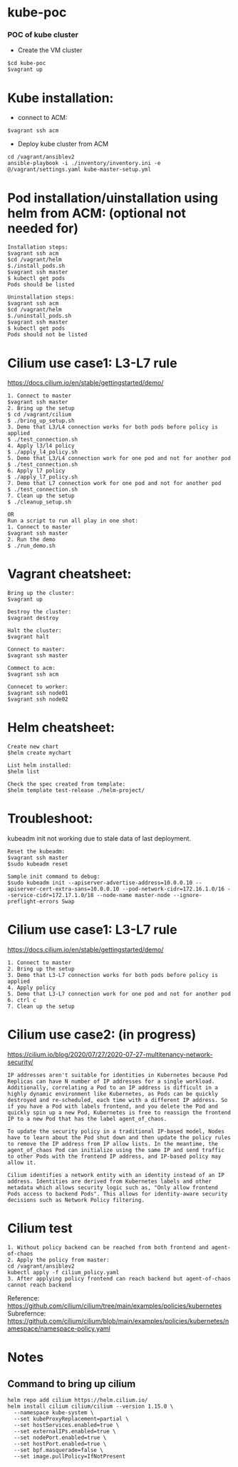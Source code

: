 # kube-poc
### POC of kube cluster

- Create the VM cluster
```
$cd kube-poc
$vagrant up
```


# Kube installation:
- connect to ACM:
```
$vagrant ssh acm
```
- Deploy kube cluster from ACM
```
cd /vagrant/ansiblev2
ansible-playbook -i ./inventory/inventory.ini -e @/vagrant/settings.yaml kube-master-setup.yml
```


# Pod installation/uinstallation using helm from ACM: (optional not needed for)
```
Installation steps:
$vagrant ssh acm
$cd /vagrant/helm
$./install_pods.sh
$vagrant ssh master
$ kubectl get pods
Pods should be listed

Uninstallation steps:
$vagrant ssh acm
$cd /vagrant/helm
$./uninstall_pods.sh
$vagrant ssh master
$ kubectl get pods
Pods should not be listed
```

# Cilium use case1: L3-L7 rule
https://docs.cilium.io/en/stable/gettingstarted/demo/

```
1. Connect to master
$vagrant ssh master
2. Bring up the setup
$ cd /vagrant/cilium
$ ./bring_up_setup.sh
3. Demo that L3/L4 connection works for both pods before policy is applied
$ ./test_connection.sh
4. Apply l3/l4 policy
$ ./apply_l4_policy.sh
5. Demo that L3/L4 connection work for one pod and not for another pod
$ ./test_connection.sh
6. Apply l7 policy
$ ./apply_l7_policy.sh
7. Demo that L7 connection work for one pod and not for another pod
$ ./test_connection.sh
7. Clean up the setup
$ ./cleanup_setup.sh

OR
Run a script to run all play in one shot:
1. Connect to master
$vagrant ssh master
2. Run the demo
$ ./run_demo.sh
```






# Vagrant cheatsheet:
```
Bring up the cluster:
$vagrant up

Destroy the cluster:
$vagrant destroy

Halt the cluster:
$vagrant halt

Connect to master:
$vagrant ssh master

Commect to acm:
$vagrant ssh acm

Connecet to worker:
$vagrant ssh node01
$vagrant ssh node02
```

# Helm cheatsheet:
```
Create new chart
$helm create mychart

List helm installed:
$helm list

Check the spec created from template:
$helm template test-release ./helm-project/
```

# Troubleshoot:
kubeadm init not working due to stale data of last deployment.

```
Reset the kubeadm:
$vagrant ssh master
$sudo kubeadm reset

Sample init command to debug:
$sudo kubeadm init --apiserver-advertise-address=10.0.0.10 --apiserver-cert-extra-sans=10.0.0.10 --pod-network-cidr=172.16.1.0/16 --service-cidr=172.17.1.0/18 --node-name master-node --ignore-preflight-errors Swap
```

# Cilium use case1: L3-L7 rule
https://docs.cilium.io/en/stable/gettingstarted/demo/

```
1. Connect to master
2. Bring up the setup
3. Demo that L3-L7 connection works for both pods before policy is applied
4. Apply policy
5. Demo that L3-L7 connection work for one pod and not for another pod
6. ctrl c
7. Clean up the setup
```



# Cilium use case2: (in progress) 
https://cilium.io/blog/2020/07/27/2020-07-27-multitenancy-network-security/
```
IP addresses aren't suitable for identities in Kubernetes because Pod Replicas can have N number of IP addresses for a single workload. Additionally, correlating a Pod to an IP address is difficult in a highly dynamic environment like Kubernetes, as Pods can be quickly destroyed and re-scheduled, each time with a different IP address. So if you have a Pod with labels frontend, and you delete the Pod and quickly spin up a new Pod, Kubernetes is free to reassign the frontend IP to a new Pod that has the label agent_of_chaos.

To update the security policy in a traditional IP-based model, Nodes have to learn about the Pod shut down and then update the policy rules to remove the IP address from IP allow lists. In the meantime, the agent_of_chaos Pod can initialize using the same IP and send traffic to other Pods with the frontend IP address, and IP-based policy may allow it.

Cilium identifies a network entity with an identity instead of an IP address. Identities are derived from Kubernetes labels and other metadata which allows security logic such as, "Only allow frontend Pods access to backend Pods". This allows for identity-aware security decisions such as Network Policy filtering.
```

# Cilium test
```
1. Without policy backend can be reached from both frontend and agent-of-chaos
2. Apply the policy from master:
cd /vagrant/ansiblev2
kubectl apply -f cilium_policy.yaml
3. After applying policy frontend can reach backend but agent-of-chaos cannot reach backend

```
Reference: 
https://github.com/cilium/cilium/tree/main/examples/policies/kubernetes
Subrefernce: 
https://github.com/cilium/cilium/blob/main/examples/policies/kubernetes/namespace/namespace-policy.yaml



# Notes
## Command to bring up cilium
```
helm repo add cilium https://helm.cilium.io/
helm install cilium cilium/cilium --version 1.15.0 \
  --namespace kube-system \
  --set kubeProxyReplacement=partial \
  --set hostServices.enabled=true \
  --set externalIPs.enabled=true \
  --set nodePort.enabled=true \
  --set hostPort.enabled=true \
  --set bpf.masquerade=false \
  --set image.pullPolicy=IfNotPresent
```